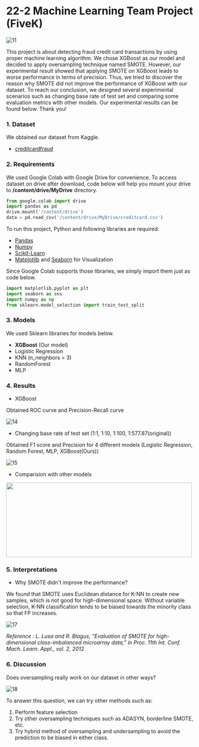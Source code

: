 # 22-2 Machine Learning Team Project (FiveK)
![11](https://user-images.githubusercontent.com/80759204/208238456-7ee65f32-ecff-4525-bbf7-7369a9aa5c0c.JPG)

This project is about detecting fraud credit card transactions by using proper machine learning algorithm. We chose XGBoost as our model and decided to apply oversampling technique named SMOTE. However, our experimental result showed that applying SMOTE on XGBoost leads to worse performance in terms of precision. Thus, we tried to discover the reason why SMOTE did not improve the performance of XGBoost with our dataset. To reach our conclusion, we designed several experimental scenarios such as changing base rate of test set and comparing some evaluation metrics with other models. Our experimental results can be found below. Thank you!

### 1. Dataset

  We obtained our dataset from Kaggle.
  * [creditcardfraud](https://www.kaggle.com/datasets/mlg-ulb/creditcardfraud)

### 2. Requirements
  We used Google Colab with Google Drive for convenience. To access dataset on drive after download, code below will help you mount your drive to **/content/drive/MyDrive** directory.

```python
from google.colab import drive
import pandas as pd
drive.mount('/content/drive')
data = pd.read_csv('/content/drive/MyDrive/creditcard.csv')
```

  To run this project, Python and following libraries are required:
  * [Pandas](https://pandas.pydata.org/)
  * [Numpy](https://numpy.org/)
  * [Scikit-Learn](https://scikit-learn.org/stable/)
  * [Matplotlib](https://matplotlib.org/) and [Seaborn](https://seaborn.pydata.org/) for Visualization

  Since Google Colab supports those libraries, we simply import them just as code below.
```python
import matplotlib.pyplot as plt
import seaborn as sns
import numpy as np
from sklearn.model_selection import train_test_split
```

### 3. Models 
We used Sklearn libraries for models below.

* **XGBoost** (Our model)
* Logistic Regression
* KNN (n_neighbors = 3)
* RandomForest
* MLP

### 4. Results

* XGBoost 

Obtained ROC curve and Precision-Recall curve

![14](https://user-images.githubusercontent.com/80759204/208238636-b9b5bd12-190c-451a-b23e-4bd12223fde9.JPG)


* Changing base rate of test set (1:1, 1:10, 1:100, 1:577.87(original))

Obtained F1 score and Precision for 4 different models (Logistic Regression, Random Forest, MLP, XGBoost(Ours))

![15](https://user-images.githubusercontent.com/80759204/208238707-607dfec5-295a-4b5e-9996-ea1ef4d070c3.JPG)




* Comparision with other models

<img src="https://user-images.githubusercontent.com/80759204/208238764-be4e4b37-b789-48d7-be0a-299ca0263de1.JPG"  width="500" height="200">

### 5. Interpretations

* Why SMOTE didn't improve the performance?

We found that SMOTE uses Euclidean distance for K-NN to create new samples, which is not good for high-dimensional space. Without variable selection, K-NN classification tends to be biased towards the minority class so that FP increases.

![17](https://user-images.githubusercontent.com/80759204/208238892-881c6790-0d40-4b6c-bcf2-6bc48ad59523.JPG)

_Reference : L. Lusa and R. Blagus, “Evaluation of SMOTE for high-dimensional class-imbalanced microarray data,” in Proc. 11th Int. Conf. Mach. Learn. Appl., vol. 2, 2012_

### 6. Discussion

Does oversampling really work on our dataset in other ways?

![18](https://user-images.githubusercontent.com/80759204/208239117-6a99bfb3-202e-418b-85a4-79226e1950d9.JPG)

To answer this question, we can try other methods such as:
  1. Perform feature selection
  2. Try other oversampling techniques such as ADASYN, borderline SMOTE, etc.
  3. Try hybrid method of oversampling and undersampling to avoid the prediction to be biased in either class.
